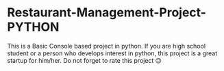 # Restaurant-Management-Project-PYTHON
This is a Basic Console based project in python. If you are high school student or a person who develops interest in python,
this project is a great startup for him/her.
Do not forget to rate this project 😉
